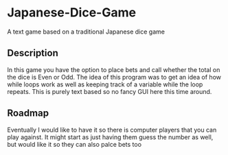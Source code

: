 # Japanese-Dice-Game
A text game based on a traditional Japanese dice game

## Description
In this game you have the option to place bets and call whether the total on the dice is Even or Odd. The idea of this program was to get an idea of how while loops work as well as keeping track of a variable while the loop repeats.
This is purely text based so no fancy GUI here this time around. 

## Roadmap
Eventually I would like to have it so there is computer players that you can play against. It might start as just having them guess the number as well, but would like it so they can also palce bets too

